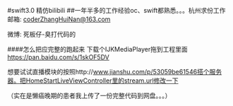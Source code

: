 #swift3.0 精仿bilibili
##一年半多的工作经验oc、swift都熟悉。。。杭州求份工作
邮箱: coderZhangHuiNan@163.com

微博: 死板仔-臭打代码的

####怎么把应完整的跑起来
下载个IJKMediaPlayer拖到工程里面 https://pan.baidu.com/s/1skOF5DV 

想要试试直播模块的按照http://www.jianshu.com/p/53059be61546搭个服务器。把HomeStartLiveViewController里的stream.url修改一下

（实在是懒癌晚期的患者我上传了一份完整代码到网盘。。。）
